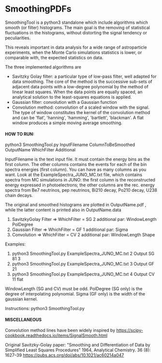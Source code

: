 # SmoothingPDFs

SmoothingTool is a python3 standalone which include algorithms which smooth (or filter) histograms. The main goal is the removing of statistical fluctuations in the histograms, without distorting the signal tendency or peculiarities.

This reveals important in data analysis for a wide range of astroparticle experiments, when the Monte Carlo simulations statistics is lower, or comparable with, the expected statistics on data.

The three implemented algorithms are
- Savitzky Golay filter: a particular type of low-pass filter, well adapted for data smoothing. The core of the method is the successive sub-sets of adjacent data points with a low-degree polynomial by the method of linear least squares. When the data points are equally spaced, an analytical solution to the least-squares equations is applied.
- Gaussian filter: convolution with a Gaussian function
- Convolution method: convolution of a scaled window with the signal. The type of window constitutes the kernel of the convolution method and can be 'flat', 'hanning', 'hamming', 'bartlett', 'blackman'. A flat window produces a simple moving average smoothing.

#### HOW TO RUN:

python3 SmoothingTool.py InputFilename ColumnToBeSmoothed OutputName WhichFilter Additional

InputFilename is the text input file. It must contain the energy bins as the first column. The other columns contains the events for each of the bin spectra energies (first column). You can have as many columns as you want. Look at the ExampleSpectra_JUNO_MC.txt file, which contains spectra from MC simulations in JUNO: the first column is the reconstructed energy expressed in photoelectrons; the other columns are the rec. energy spectra from Be7 neutrinos, pep neutrinos, Bi210 decay, Po210 decay, U238 chain decays.

The original and smoothed histograms are plotted in OutputName.pdf , while the latter content is printed also in OutputName.data

1) SavitzkyGolay Filter   => WhichFilter = SG 	2 additional par: WindowLength PolDegree
2) Gaussian Filter 	      => WhichFilter = GF 	1 additional par: Sigma
3) Convolution		        => WhichFilter = CV 	2 additional par: WindowLength Shape

Examples:
1) python3 SmoothingTool.py ExampleSpectra_JUNO_MC.txt 2 Output SG 81 3
2) python3 SmoothingTool.py ExampleSpectra_JUNO_MC.txt 3 Output GF 21 
3) python3 SmoothingTool.py ExampleSpectra_JUNO_MC.txt 4 Output CV 11 flat

WindowLength (SG and CV) must be odd. 
PolDegree (SG only) is the degree of interpolating polynomial.
Sigma (GF only) is the width of the gaussian kernel.

Instructions: python3 SmoothingTool.py

#### MISCELLANEOUS

Convolution method lines have been widely inspired by https://scipy-cookbook.readthedocs.io/items/SignalSmooth.html

Original Savitzky-Golay paper:  "Smoothing and Differentiation of Data by Simplified Least Squares Procedures" 1964, Analytical Chemistry. 36 (8): 1627–39 https://pubs.acs.org/doi/abs/10.1021/ac60214a047
